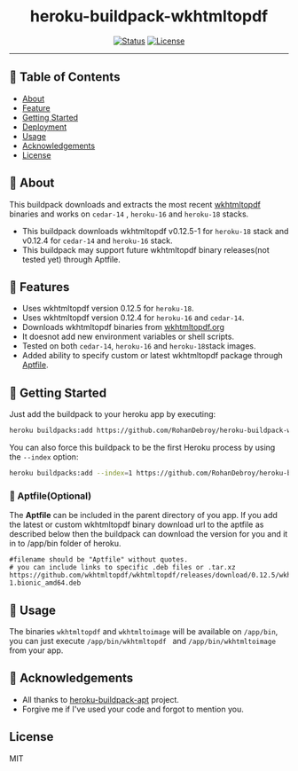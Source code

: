 <h1 align="center">heroku-buildpack-wkhtmltopdf</h3>

<div align="center">

[![Status](https://img.shields.io/badge/status-active-success.svg)]()
[![License](https://img.shields.io/badge/license-MIT-blue.svg)](/LICENSE)

</div>

---


## 📝 Table of Contents

- [About](#about)
- [Feature](#feature)
- [Getting Started](#getting_started)
- [Deployment](#deployment)
- [Usage](#usage)
- [Acknowledgements](#acknowledgement)
- [License](#license)


## 🧐 About <a name = "about"></a>

This buildpack downloads and extracts the most recent
[wkhtmltopdf](https://wkhtmltopdf.org/) binaries and works on `cedar-14`
, `heroku-16` and `heroku-18` stacks.

- This buildpack downloads wkhtmltopdf v0.12.5-1 for `heroku-18` stack and v0.12.4 for `cedar-14` and `heroku-16` stack.
- This buildpack may support future wkhtmltopdf binary releases(not tested yet) through Aptfile. 

## 🏁  Features <a name = "feature"></a>
- Uses wkhtmltopdf version 0.12.5 for `heroku-18`.
- Uses wkhtmltopdf version 0.12.4 for `heroku-16` and `cedar-14`.
- Downloads wkhtmltopdf binaries from [wkhtmltopdf.org](http://wkhtmltopdf.org)
- It doesnot add new environment variables or shell scripts.
- Tested on both `cedar-14`, `heroku-16` and `heroku-18`stack images.
- Added ability to specify custom or latest wkhtmltopdf package through [Aptfile](#aptfile).

## 🚀 Getting Started <a name = "getting_started"></a>
Just add the buildpack to your heroku app by executing:

```bash
heroku buildpacks:add https://github.com/RohanDebroy/heroku-buildpack-wkhtmltopdf.git
```

You can also force this buildpack to be the first Heroku process by using the
`--index` option:

```bash
heroku buildpacks:add --index=1 https://github.com/RohanDebroy/heroku-buildpack-wkhtmltopdf.git
```
### 🔧 Aptfile(Optional) <a name="aptfile"></a>
The <b>Aptfile</b> can be included in the parent directory of you app. If you add the latest or custom wkhtmltopdf binary download url to the aptfile as described below then the buildpack can download the version for you and it in to /app/bin folder of heroku.

    #filename should be "Aptfile" without quotes.
    # you can include links to specific .deb files or .tar.xz
    https://github.com/wkhtmltopdf/wkhtmltopdf/releases/download/0.12.5/wkhtmltox_0.12.5-1.bionic_amd64.deb
    

## 🎈 Usage <a name="usage"></a>

The binaries `wkhtmltopdf` and `wkhtmltoimage` will be available on `/app/bin`,
you can just execute `/app/bin/wkhtmltopdf ` and `/app/bin/wkhtmltoimage`  from your app.


## 🎉 Acknowledgements <a name = "acknowledgement"></a>

- All thanks to [heroku-buildpack-apt](https://github.com/ddollar/heroku-buildpack-apt) project.
- Forgive me if I've used your code and forgot to mention you.

## License <a name="license"></a>
MIT